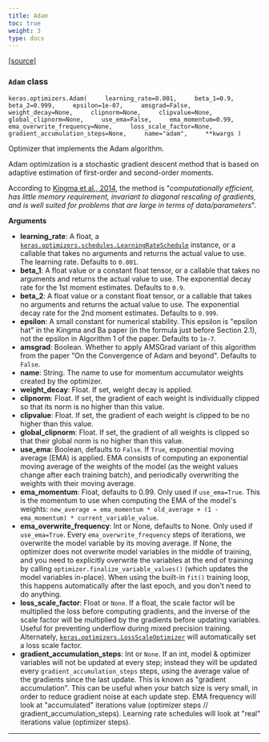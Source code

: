 ```yaml
---
title: Adam
toc: true
weight: 3
type: docs
---
```


[\[source\]](https://github.com/keras-team/keras/tree/v3.6.0/keras/src/optimizers/adam.py#L6)

### `Adam` class

`keras.optimizers.Adam(     learning_rate=0.001,     beta_1=0.9,     beta_2=0.999,     epsilon=1e-07,     amsgrad=False,     weight_decay=None,     clipnorm=None,     clipvalue=None,     global_clipnorm=None,     use_ema=False,     ema_momentum=0.99,     ema_overwrite_frequency=None,     loss_scale_factor=None,     gradient_accumulation_steps=None,     name="adam",     **kwargs )`

Optimizer that implements the Adam algorithm.

Adam optimization is a stochastic gradient descent method that is based on adaptive estimation of first-order and second-order moments.

According to [Kingma et al., 2014](http://arxiv.org/abs/1412.6980), the method is "_computationally efficient, has little memory requirement, invariant to diagonal rescaling of gradients, and is well suited for problems that are large in terms of data/parameters_".

**Arguments**

- **learning_rate**: A float, a [`keras.optimizers.schedules.LearningRateSchedule`](/api/optimizers/learning_rate_schedules/learning_rate_schedule#learningrateschedule-class) instance, or a callable that takes no arguments and returns the actual value to use. The learning rate. Defaults to `0.001`.
- **beta_1**: A float value or a constant float tensor, or a callable that takes no arguments and returns the actual value to use. The exponential decay rate for the 1st moment estimates. Defaults to `0.9`.
- **beta_2**: A float value or a constant float tensor, or a callable that takes no arguments and returns the actual value to use. The exponential decay rate for the 2nd moment estimates. Defaults to `0.999`.
- **epsilon**: A small constant for numerical stability. This epsilon is "epsilon hat" in the Kingma and Ba paper (in the formula just before Section 2.1), not the epsilon in Algorithm 1 of the paper. Defaults to `1e-7`.
- **amsgrad**: Boolean. Whether to apply AMSGrad variant of this algorithm from the paper "On the Convergence of Adam and beyond". Defaults to `False`.
- **name**: String. The name to use for momentum accumulator weights created by the optimizer.
- **weight_decay**: Float. If set, weight decay is applied.
- **clipnorm**: Float. If set, the gradient of each weight is individually clipped so that its norm is no higher than this value.
- **clipvalue**: Float. If set, the gradient of each weight is clipped to be no higher than this value.
- **global_clipnorm**: Float. If set, the gradient of all weights is clipped so that their global norm is no higher than this value.
- **use_ema**: Boolean, defaults to `False`. If `True`, exponential moving average (EMA) is applied. EMA consists of computing an exponential moving average of the weights of the model (as the weight values change after each training batch), and periodically overwriting the weights with their moving average.
- **ema_momentum**: Float, defaults to 0.99. Only used if `use_ema=True`. This is the momentum to use when computing the EMA of the model's weights: `new_average = ema_momentum * old_average + (1 - ema_momentum) * current_variable_value`.
- **ema_overwrite_frequency**: Int or None, defaults to None. Only used if `use_ema=True`. Every `ema_overwrite_frequency` steps of iterations, we overwrite the model variable by its moving average. If None, the optimizer does not overwrite model variables in the middle of training, and you need to explicitly overwrite the variables at the end of training by calling `optimizer.finalize_variable_values()` (which updates the model variables in-place). When using the built-in `fit()` training loop, this happens automatically after the last epoch, and you don't need to do anything.
- **loss_scale_factor**: Float or `None`. If a float, the scale factor will be multiplied the loss before computing gradients, and the inverse of the scale factor will be multiplied by the gradients before updating variables. Useful for preventing underflow during mixed precision training. Alternately, [`keras.optimizers.LossScaleOptimizer`](/api/optimizers/loss_scale_optimizer#lossscaleoptimizer-class) will automatically set a loss scale factor.
- **gradient_accumulation_steps**: Int or `None`. If an int, model & optimizer variables will not be updated at every step; instead they will be updated every `gradient_accumulation_steps` steps, using the average value of the gradients since the last update. This is known as "gradient accumulation". This can be useful when your batch size is very small, in order to reduce gradient noise at each update step. EMA frequency will look at "accumulated" iterations value (optimizer steps // gradient_accumulation_steps). Learning rate schedules will look at "real" iterations value (optimizer steps).

---
